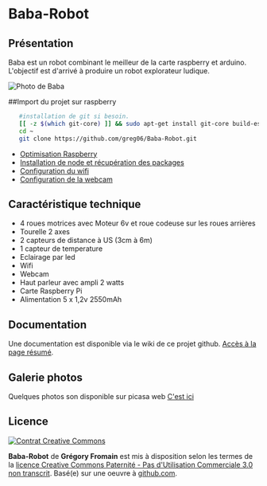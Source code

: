 ﻿Baba-Robot
==========

## Présentation
Baba est un robot combinant le meilleur de la carte raspberry et arduino.
L'objectif est d'arrivé à produire un robot explorateur ludique.

![Photo de Baba](https://lh6.googleusercontent.com/-d4xxWBYGvpk/UJrNrjxpw5I/AAAAAAAAHHg/UT7qXzCHGqg/s640/20121107_220702.jpg)


##Import du projet sur raspberry
``` bash
   #installation de git si besoin.
   [[ -z $(which git-core) ]] && sudo apt-get install git-core build-essential
   cd ~
   git clone https://github.com/greg06/Baba-Robot.git
```

*  [Optimisation Raspberry](/tree/master/doc/software/raspberry)
*  [Installation de node et récupération des packages](/tree/master/doc/software/node)
*  [Configuration du wifi](/tree/master/doc/software/wifi)
*  [Configuration de la webcam](#)



## Caractéristique technique
*  4 roues motrices avec Moteur 6v et roue codeuse sur les roues arrières
*  Tourelle 2 axes
*  2 capteurs de distance à US (3cm à 6m)
*  1 capteur de temperature
*  Eclairage par led
*  Wifi
*  Webcam
*  Haut parleur avec ampli 2 watts
*  Carte Raspberry Pi
*  Alimentation 5 x 1,2v 2550mAh

## Documentation
Une documentation est disponible via le wiki de ce projet github. [Accès à la page résumé](https://github.com/greg06/Baba-Robot/wiki/.R%C3%A9sum%C3%A9).

## Galerie photos
Quelques photos son disponible sur picasa web [C'est ici](https://picasaweb.google.com/gregoryfromain/Baba?authuser=0&feat=directlink)

## Licence
[![Contrat Creative Commons](http://i.creativecommons.org/l/by-nc/3.0/88x31.png)](http://creativecommons.org/licenses/by-nc/3.0/)

**Baba-Robot** de **Grégory Fromain** est mis à disposition selon les termes de la [licence Creative Commons Paternité - Pas d'Utilisation Commerciale 3.0 non transcrit](http://creativecommons.org/licenses/by-nc/3.0/).
Basé(e) sur une oeuvre à [github.com](https://github.com/greg06/Baba-Robot).